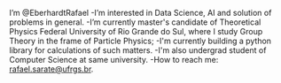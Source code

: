 I’m @EberhardtRafael
-I’m interested in Data Science, AI and solution of problems in general.
-I’m currently master's candidate of Theoretical Physics Federal University of Rio Grande do Sul, where I study Group Theory in the frame of Particle Physics;
-I'm currently building a python library for calculations of such matters.
-I'm also undergrad student of Computer Science at same university.
-How to reach me: rafael.sarate@ufrgs.br.

<!---
EberhardtRafael/EberhardtRafael is a ✨ special ✨ repository because its `README.md` (this file) appears on your GitHub profile.
You can click the Preview link to take a look at your changes.
--->
